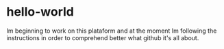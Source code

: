 # hello-world

Im beginning to work on this plataform and at the moment Im following the instructions in order to comprehend better what github it's all about.
